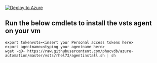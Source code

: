 [![Deploy to Azure](https://azuredeploy.net/deploybutton.svg)](https://azuredeploy.net/)

## Run the below cmdlets to install the vsts agent on your vm

```bashshell
export tokenvsts=<insert your Personal access tokens here>
export agentname=<typing your agentname here>
wget -qO- https://raw.githubusercontent.com/phucvdb/azure-automation/master/vsts/rhel73/agentinstall.sh | sh
```
